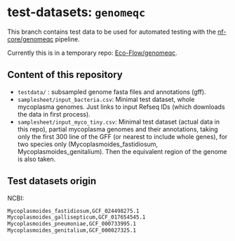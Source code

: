# test-datasets: `genomeqc`

This branch contains test data to be used for automated testing with the [nf-core/genomeqc](https://github.com/nf-core/genomeqc) pipeline.

Currently this is in a temporary repo:
[Eco-Flow/genomeqc](https://github.com/Eco-Flow/genomeqc).

## Content of this repository

- `testdata/` : subsampled genome fasta files and annotations (gff).
- `samplesheet/input_bacteria.csv`: Minimal test dataset, whole mycoplasma genomes. Just links to input Refseq IDs (which downloads the data in first process).
- `samplesheet/input_myco_tiny.csv`: Minimal test dataset (actual data in this repo), partial mycoplasma genomes and their annotations, taking only the first 300 line of the GFF (or nearest to include whole genes), for two species only (Mycoplasmoides_fastidiosum, Mycoplasmoides_genitalium). Then the equivalent region of the genome is also taken.

## Test datasets origin

NCBI:

```bash
Mycoplasmoides_fastidiosum,GCF_024498275.1
Mycoplasmoides_gallisepticum,GCF_017654545.1
Mycoplasmoides_pneumoniae,GCF_000733995.1
Mycoplasmoides_genitalium,GCF_000027325.1
```


